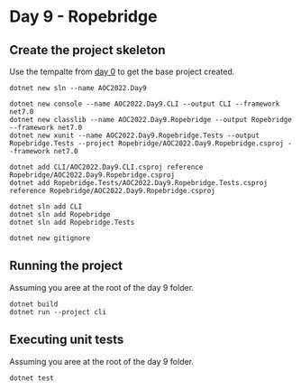 # Day 9 - Ropebridge

## Create the project skeleton

Use the tempalte from [day 0](../day0/README.md) to get the base project created.


```
dotnet new sln --name AOC2022.Day9

dotnet new console --name AOC2022.Day9.CLI --output CLI --framework net7.0
dotnet new classlib --name AOC2022.Day9.Ropebridge --output Ropebridge --framework net7.0
dotnet new xunit --name AOC2022.Day9.Ropebridge.Tests --output Ropebridge.Tests --project Ropebridge/AOC2022.Day9.Ropebridge.csproj --framework net7.0

dotnet add CLI/AOC2022.Day9.CLI.csproj reference Ropebridge/AOC2022.Day9.Ropebridge.csproj
dotnet add Ropebridge.Tests/AOC2022.Day9.Ropebridge.Tests.csproj reference Ropebridge/AOC2022.Day9.Ropebridge.csproj

dotnet sln add CLI
dotnet sln add Ropebridge
dotnet sln add Ropebridge.Tests

dotnet new gitignore
```

## Running the project

Assuming you aree at the root of the day 9 folder.

``` 
dotnet build
dotnet run --project cli
```

## Executing unit tests

Assuming you aree at the root of the day 9 folder.

```
dotnet test
```
